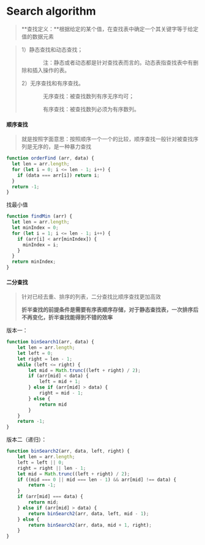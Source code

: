 # Search algorithm

> **查找定义：**根据给定的某个值，在查找表中确定一个其关键字等于给定值的数据元素

> 1）静态查找和动态查找；
>
> 　　　　注：静态或者动态都是针对查找表而言的。动态表指查找表中有删除和插入操作的表。
>
> 2）无序查找和有序查找。
>
> 　　　　无序查找：被查找数列有序无序均可；
>
> 　　　　有序查找：被查找数列必须为有序数列。

#### 顺序查找

> 就是按照字面意思：按照顺序一个一个的比较，顺序查找一般针对被查找序列是无序的，是一种暴力查找

```javascript
function orderFind (arr, data) {
  let len = arr.length;
  for (let i = 0; i <= len - 1; i++) {
    if (data === arr[i]) return i;
  }
  return -1;
}
```

找最小值

```javascript
function findMin (arr) {
  let len = arr.length;
  let minIndex = 0;
  for (let i = 1; i <= len - 1; i++) {
    if (arr[i] < arr[minIndex]) {
      minIndex = i;
    }
  }
  return minIndex;
}
```

#### 二分查找

> 针对已经去重、排序的列表，二分查找比顺序查找更加高效
>
> **折半查找的前提条件是需要有序表顺序存储，对于静态查找表，一次排序后不再变化，折半查找能得到不错的效率**

版本一：

```javascript
function binSearch1(arr, data) {
    let len = arr.length;
    let left = 0;
    let right = len - 1;
    while (left <= right) {
        let mid = Math.trunc((left + right) / 2);
        if (arr[mid] < data) {
            left = mid + 1;
        } else if (arr[mid] > data) {
            right = mid - 1;
        } else {
            return mid
        }
    }
    return -1;
}
```

版本二（递归）：

```javascript
function binSearch2(arr, data, left, right) {
    let len = arr.length;
    left = left || 0;
    right = right || len - 1;
    let mid = Math.trunc((left + right) / 2);
    if ((mid === 0 || mid === len - 1) && arr[mid] !== data) {
        return -1;
    }
    if (arr[mid] === data) {
        return mid;
    } else if (arr[mid] > data) {
        return binSearch2(arr, data, left, mid - 1);
    } else {
        return binSearch2(arr, data, mid + 1, right);
    }
}
```

